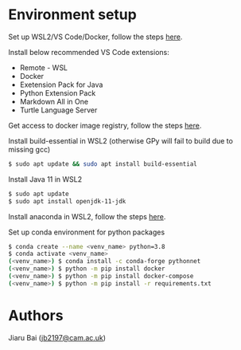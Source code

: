 # Environment setup
Set up WSL2/VS Code/Docker, follow the steps [here](https://github.com/cambridge-cares/TheWorldAvatar/wiki/Docker%3A-Environment).

Install below recommended VS Code extensions:
 - Remote - WSL
 - Docker
 - Exetension Pack for Java
 - Python Extension Pack
 - Markdown All in One
 - Turtle Language Server

Get access to docker image registry, follow the steps [here](https://github.com/cambridge-cares/TheWorldAvatar/wiki/Docker%3A-Image-registry).

Install build-essential in WSL2 (otherwise GPy will fail to build due to missing gcc)
```sh
$ sudo apt update && sudo apt install build-essential
```

Install Java 11 in WSL2
```sh
$ sudo apt update
$ sudo apt install openjdk-11-jdk
```

Install anaconda in WSL2, follow the steps [here](https://gist.github.com/kauffmanes/5e74916617f9993bc3479f401dfec7da).

Set up conda environment for python packages
```sh
$ conda create --name <venv_name> python=3.8
$ conda activate <venv_name>
(<venv_name>) $ conda install -c conda-forge pythonnet
(<venv_name>) $ python -m pip install docker
(<venv_name>) $ python -m pip install docker-compose
(<venv_name>) $ python -m pip install -r requirements.txt 
```

# Authors #

Jiaru Bai (jb2197@cam.ac.uk)
